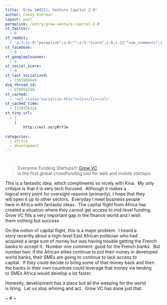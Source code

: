 ```yaml
---
title: 'Grow &#8211; Venture Capital 2.0'
author: Casey Kuhlman
layout: post
permalink: /entry/grow-venture-capital-2-0
st_twitter:
  - 0
st_reddit:
  - 'a:3:{s:9:"permalink";s:0:"";s:5:"score";i:0;s:12:"num_comments";i:0;}'
st_facebook:
  - 0
st_googleplusones:
  - 0
st_social_score:
  - 0
st_last_socialized:
  - 1365909449
dsq_thread_id:
  - 870858240
st_cached:
  - '<ul class="socialize-this"><li></li></ul>'
st_cached_time:
  - 1330358324
st_tiny_url:
  - |
    |
        http://wsl.so/yRrYJw
        
categories:
  - africa
  - development
---
```

# 

> Everyone Funding Startups!!! [Grow VC][1]  
> is the first global crowdfunding tool for web and mobile startups.

 [1]: http://www.growvc.com/main/index.html

This is a fantastic idea, which compliments so nicely with Kiva.  My only critique is that it is very tech focused.  Although it makes a  
logical entry point for oversight reasons (primarily), I hope that they  
will open it up to other sectors.  Everyday I meet business people  
here in Africa with fantastic ideas.  The capital flight from Africa has  
created a situation where they cannot get access to mid-level funding.   
Grow VC fills a very important gap in the finance world and I wish  
them nothing but success.

On the notion of capital flight, this is a major problem.  I heard a  
story recently about a high-level East African politician who had  
acquired a large sum of money but was having trouble getting the French  
banks to accept it.  Number one comment: good for the French banks.  But  
number two: if the African elites continue to put their money in developed  
world banks, their SMEs are going to continue to lack access to  
capital.  If they could decide to bring some of that money back and then  
the banks in their own countries could leverage that money via lending  
to SMEs Africa would develop a lot faster.

Honestly, development has a place but all the weeping for the world  
is tiring.  Let us stop whining and act.  Grow VC has done just that.

~ # ~